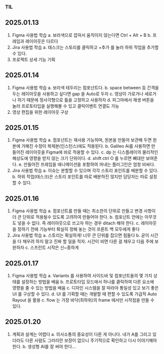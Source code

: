### TIL
## 2025.01.13

1. Figma 사용법 학습
    a. 보라색으로 잡혀서 움직이지 않는다면 Ctrl + Alt + B
    b. 프레임과 레이아웃은 다르다
2. Jira 사용법 학습
    a. 태스크는 스토리를 클릭하고 +추가 를 눌러 하위 작업을 추가할 수 있다.
3. 프로젝트 상세 기능 기획

## 2025.01.14

1. Figma 사용법 학습
    a. 보라색 테두리는 컴포넌트다.
    b. space between 등 간격을 두는 레이아웃을 사용하고 싶다면 gap 을 Auto로 두자
    c. 영상이 가로거나 세로거나 하기 때문에 정사각형으로 틀을 고정하고 사용하자
    d. 피그마에서 재생 버튼을 눌러 프로토타입을 실행해볼 수 있고 클릭이벤트 연결도 가능
2. 영상 편집을 위한 레이아웃 구상

## 2025.01.15

1. Figma 사용법 학습
    a. 컴포넌트는 재사용 가능하며, 원본을 만들어 보관해 두면 원본에 가해진 수정이 복제본(인스턴스)에도 적용된다.
    b. Galileo Ai를 사용하면 만들어진 레이아웃을 Figma에 바로 적용할 수 있다.
    c. dp 는 디스플레이의 물리적인 해상도에 영향을 받지 않는 크기 단위이다.
    d. shift ctrl O 를 누르면 뼈대만 보여준다.
    e. 만들어진 프레임을 애니메이션을 포함하여 꺼내는 플러그인은 엄청 비싸다.
2. Jira 사용법 학습
    a. 이슈는 분할할 수 있으며 각각 스토리 포인트를 배분할 수 있다.
    b. 하위 작업(태스크)은 스토리 포인트를 따로 배분하진 않지만 담당자는 따로 설정할 수 있다.

## 2025.01.16

1. Figma 사용법 학습
    a. 컴포넌트를 만들 때는 최소한의 단위로 만들고 변경 사항이 더 큰 단위로 적용될수 있도록 고려하여 만들어야 한다.
    b. 컴포넌트 안에는 아무것도 넣을 수 없다. 즉 레이아웃으로 쓰고자 하는 경우 ditach 해야 한다.
    c. 레이아웃을 정하기 전에 기능부터 확실히 정해 놓는 것이 프론트 백 모두에게 좋다
2. Jira 사용법 학습
    a. 스토리는 확실하게! 너무 큰 단위를 잡으면 힘들다
    b. 굳이 시간을 다 채우려 하지 말고 진짜 할 일을 적자. 시간이 비면 다른 걸 채우고 다음 주에 보완하자
    c. 스프린트 시작은 신~중하게

## 2025.01.17

1. Figma 사용법 학습
    a. Variants 를 사용하여 사이드바 및 컴포넌트들의 몇 가지 상태를 설정하는 방법을 배움
    b. 프로토타입 모드에서 하나를 클릭하여 다른 요소에 영향을 줄 수 있는 방법을 배움
    c. 디자인 시스템을 잘 따라야 통일성 있고 보기 좋은 UI 를 구상할 수 있다.
    d. UI 를 기획할 때는 개발할 때 편할 수 있도록 가급적 Auto Rayout 을 활용
    c. flow 는 가장 바닥(최하위)의 frame 에서만 시작점을 만들 수 있다.

## 2025.01.20

1. 계획과 설계는 어렵다
    a. 의사소통의 중요성이 다른 게 아니다. 내가 A를 그리고 있더라도 다른 사람도 그러리란 보장이 없으니 주기적으로 확인하고 다시 이야기해야한다.
    b. 생성형 AI를 잘 써야 한다...
